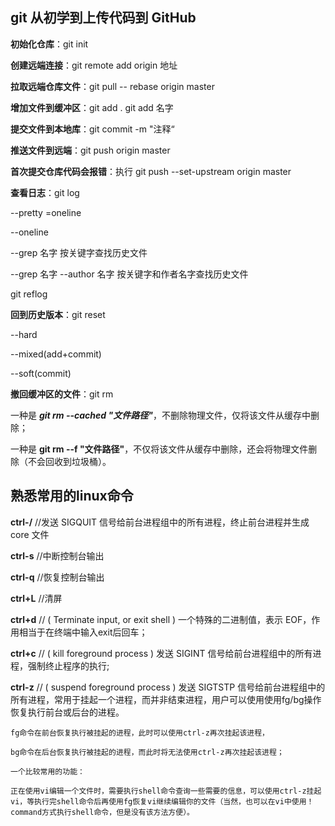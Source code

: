 ## git 从初学到上传代码到 GitHub

**初始化仓库**：git init

**创建远端连接**：git remote add origin  地址

**拉取远端仓库文件**：git pull -- rebase origin master

**增加文件到缓冲区**：git add .        git add  名字

**提交文件到本地库**：git commit -m "注释“

**推送文件到远端**：git push origin master

**首次提交仓库代码会报错**：执行 git push --set-upstream origin master

**查看日志**：git log		

--pretty =oneline

--oneline

--grep 名字			按关键字查找历史文件 

--grep 名字 --author 名字  按关键字和作者名字查找历史文件

git reflog



**回到历史版本**：git reset 

--hard

--mixed(add+commit)

--soft(commit)

**撤回缓冲区的文件**：git rm

一种是 ***git rm --cached "文件路径"***，不删除物理文件，仅将该文件从缓存中删除；

一种是 **git rm --f  "文件路径"**，不仅将该文件从缓存中删除，还会将物理文件删除（不会回收到垃圾桶）。

## 熟悉常用的linux命令

**ctrl-/**   	//发送 SIGQUIT 信号给前台进程组中的所有进程，终止前台进程并生成 core 文件

**ctrl-s** 	//中断控制台输出

**ctrl-q**  	//恢复控制台输出

**ctrl+L**	//清屏

**ctrl+d**   // ( Terminate input, or exit shell ) 一个特殊的二进制值，表示 EOF，作用相当于在终端中输入exit后回车；

**ctrl+c**	// ( kill foreground process ) 发送 SIGINT 信号给前台进程组中的所有进程，强制终止程序的执行;

**ctrl-z**	 // ( suspend foreground process ) 发送 SIGTSTP 信号给前台进程组中的所有进程，常用于挂起一个进程，而并非结束进程，用户可以使用使用fg/bg操作恢复执行前台或后台的进程。

```shell
fg命令在前台恢复执行被挂起的进程，此时可以使用ctrl-z再次挂起该进程，

bg命令在后台恢复执行被挂起的进程，而此时将无法使用ctrl-z再次挂起该进程；

一个比较常用的功能：

正在使用vi编辑一个文件时，需要执行shell命令查询一些需要的信息，可以使用ctrl-z挂起vi，等执行完shell命令后再使用fg恢复vi继续编辑你的文件（当然，也可以在vi中使用！command方式执行shell命令，但是没有该方法方便）。
```



